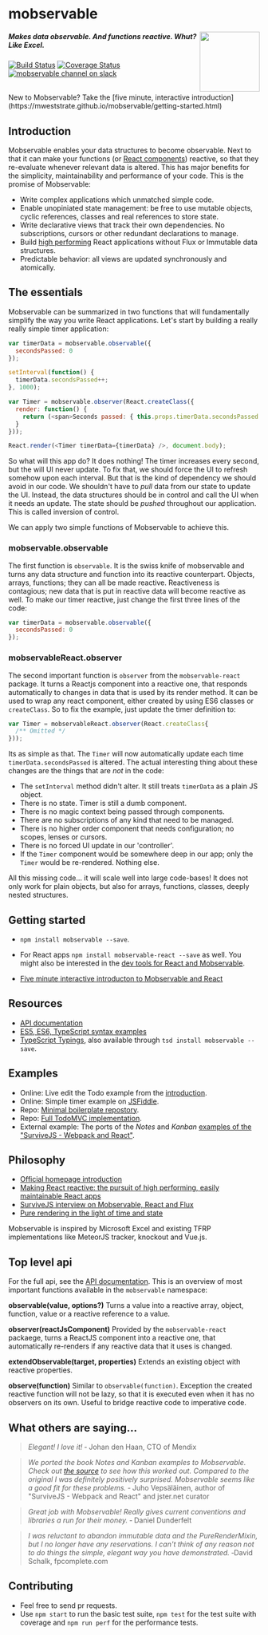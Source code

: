 # mobservable

<img src="https://mweststrate.github.io/mobservable/images/mobservable.png" align="right" width="120px" />

##### _Makes data observable. And functions reactive. Whut? Like Excel._

[![Build Status](https://travis-ci.org/mweststrate/mobservable.svg?branch=master)](https://travis-ci.org/mweststrate/mobservable)
[![Coverage Status](https://coveralls.io/repos/mweststrate/mobservable/badge.svg?branch=master&service=github)](https://coveralls.io/github/mweststrate/mobservable?branch=master)
[![mobservable channel on slack](https://img.shields.io/badge/slack-mobservable-blue.svg)](https://reactiflux.slack.com/messages/mobservable/)

<br/>
New to Mobservable? Take the [five minute, interactive introduction](https://mweststrate.github.io/mobservable/getting-started.html)

## Introduction

Mobservable enables your data structures to become observable.
Next to that it can make your functions (or [React components](https://github.com/mweststrate/mobservable-react)) reactive, so that they re-evaluate whenever relevant data is altered. This has major benefits for the simplicity, maintainability and performance of your code. This is the promise of Mobservable:
* Write complex applications which unmatched simple code.
* Enable unopiniated state management: be free to use mutable objects, cyclic references, classes and real references to store state.
* Write declarative views that track their own dependencies. No subscriptions, cursors or other redundant declarations to manage.
* Build [high performing](mendix.com/tech-blog/making-react-reactive-pursuit-high-performing-easily-maintainable-react-apps/) React applications without Flux or Immutable data structures.
* Predictable behavior: all views are updated synchronously and atomically.

## The essentials

Mobservable can be summarized in two functions that will fundamentally simplify the way you write React applications.
Let's start by building a really really simple timer application:

```javascript
var timerData = mobservable.observable({
  secondsPassed: 0
});

setInterval(function() {
  timerData.secondsPassed++;
}, 1000);

var Timer = mobservable.observer(React.createClass({
  render: function() {
    return (<span>Seconds passed: { this.props.timerData.secondsPassed } </span> )
  }
}));

React.render(<Timer timerData={timerData} />, document.body);
```

So what will this app do? It does nothing! The timer increases every second, but the will UI never update. To fix that, we should force the UI to refresh somehow upon each interval.
But that is the kind of dependency we should avoid in our code. We shouldn't have to _pull_ data from our state to update the UI. Instead, the data structures should be in control and call the UI when it needs an update. The state should be _pushed_ throughout our application. This is called inversion of control.

We can apply two simple functions of Mobservable to achieve this.

### mobservable.observable

The first function is `observable`. It is the swiss knife of mobservable and  turns any data structure and function into its reactive counterpart. Objects, arrays, functions; they can all be made reactive. Reactiveness is contagious; new data that is put in reactive data will become reactive as well. To make our timer reactive, just change the first three lines of the code:

```javascript
var timerData = mobservable.observable({
  secondsPassed: 0
});
```

### mobservableReact.observer

The second important function is `observer` from the `mobservable-react` package. It turns a Reactjs component into a reactive one, that responds automatically to changes in data that is used by its render method. It can be used to wrap any react component, either created by using ES6 classes or `createClass`. So to fix the example, just update the timer definition to:

```javascript
var Timer = mobservableReact.observer(React.createClass{
  /** Omitted */
}));
```

Its as simple as that. The `Timer` will now automatically update each time `timerData.secondsPassed` is altered.
The actual interesting thing about these changes are the things that are *not* in the code:

* The `setInterval` method didn't alter. It still treats `timerData` as a plain JS object.
* There is no state. Timer is still a dumb component.
* There is no magic context being passed through components.
* There are no subscriptions of any kind that need to be managed.
* There is no higher order component that needs configuration; no scopes, lenses or cursors.
* There is no forced UI update in our 'controller'.
* If the `Timer` component would be somewhere deep in our app; only the `Timer` would be re-rendered. Nothing else.

All this missing code... it will scale well into large code-bases!
It does not only work for plain objects, but also for arrays, functions, classes, deeply nested structures.

## Getting started

* `npm install mobservable --save`.
* For React apps `npm install mobservable-react --save` as well. You might also be interested in the [dev tools for React and Mobservable](https://github.com/mweststrate/mobservable-react-devtools).

* [Five minute interactive introducton to Mobservable and React](https://mweststrate.github.io/mobservable/getting-started.html)

## Resources

* [API documentation](https://mweststrate.github.io/mobservable/)
* [ES5, ES6, TypeScript syntax examples](https://github.com/mweststrate/mobservable/blob/master/docs/api.md)
* [TypeScript Typings](https://github.com/mweststrate/mobservable/blob/master/dist/mobservable.d.ts), also available through `tsd install mobservable --save`.

## Examples

* Online: Live edit the Todo example from the [introduction](https://mweststrate.github.io/mobservable/getting-started.html#demo).
* Online: Simple timer example on [JSFiddle](https://jsfiddle.net/mweststrate/wgbe4guu/).
* Repo: [Minimal boilerplate repostory](https://github.com/mweststrate/mobservable-react-boilerplate).
* Repo: [Full TodoMVC implementation](https://github.com/mweststrate/mobservable-react-todomvc).
* External example: The ports of the _Notes_ and _Kanban_ [examples of the "SurviveJS - Webpack and React"](https://github.com/survivejs/mobservable-demo).

## Philosophy

* [Official homepage introduction](http://mweststrate.github.io/mobservable/)
* [Making React reactive: the pursuit of high performing, easily maintainable React apps](https://www.mendix.com/tech-blog/making-react-reactive-pursuit-high-performing-easily-maintainable-react-apps/)
* [SurviveJS interview on Mobservable, React and Flux](http://survivejs.com/blog/mobservable-interview/)
* [Pure rendering in the light of time and state](https://medium.com/@mweststrate/pure-rendering-in-the-light-of-time-and-state-4b537d8d40b1)

Mobservable is inspired by Microsoft Excel and existing TFRP implementations like MeteorJS tracker, knockout and Vue.js.

## Top level api

For the full api, see the [API documentation](https://mweststrate.github.io/mobservable/refguide/observable.html).
This is an overview of most important functions available in the `mobservable` namespace:

**observable(value, options?)**
Turns a value into a reactive array, object, function, value or a reactive reference to a value.

**observer(reactJsComponent)**
Provided by the `mobservable-react` packaege, turns a ReactJS component into a reactive one, that automatically re-renders if any reactive data that it uses is changed.

**extendObservable(target, properties)**
Extends an existing object with reactive properties.

**observe(function)**
Similar to `observable(function)`. Exception the created reactive function will not be lazy, so that it is executed even when it has no observers on its own.
Useful to bridge reactive code to imperative code.



## What others are saying...

> _Elegant! I love it!_
> &dash; Johan den Haan, CTO of Mendix

> _We ported the book Notes and Kanban examples to Mobservable. Check out [the source](https://github.com/survivejs/mobservable-demo) to see how this worked out. Compared to the original I was definitely positively surprised. Mobservable seems like a good fit for these problems._
> &dash; Juho Vepsäläinen, author of "SurviveJS - Webpack and React" and jster.net curator

> _Great job with Mobservable! Really gives current conventions and libraries a run for their money._
> &dash; Daniel Dunderfelt

> _I was reluctant to abandon immutable data and the PureRenderMixin, but I no longer have any reservations. I can't think of any reason not to do things the simple, elegant way you have demonstrated._
> &dash;David Schalk, fpcomplete.com

## Contributing

* Feel free to send pr requests.
* Use `npm start` to run the basic test suite, `npm test` for the test suite with coverage and `npm run perf` for the performance tests.
